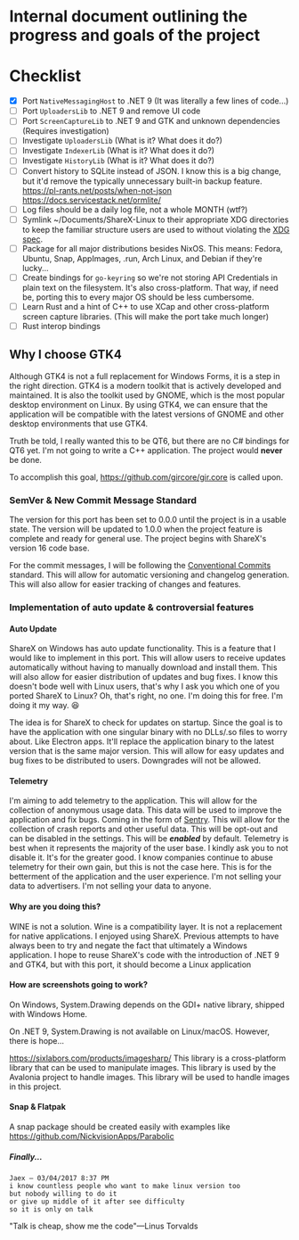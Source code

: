 # Internal document outlining the progress and goals of the project

# Checklist

- [x] Port `NativeMessagingHost` to .NET 9 (It was literally a few lines of code...)
- [ ] Port `UploadersLib` to .NET 9 and remove UI code
- [ ] Port `ScreenCaptureLib` to .NET 9 and GTK and unknown dependencies (Requires investigation)
- [ ] Investigate `UploadersLib` (What is it? What does it do?)
- [ ] Investigate `IndexerLib` (What is it? What does it do?)
- [ ] Investigate `HistoryLib` (What is it? What does it do?)
- [ ] Convert history to SQLite instead of JSON. I know this is a big change, but it'd remove the typically unnecessary built-in backup feature. <https://pl-rants.net/posts/when-not-json> <https://docs.servicestack.net/ormlite/>
- [ ] Log files should be a daily log file, not a whole MONTH (wtf?)
- [ ] Symlink ~/Documents/ShareX-Linux to their appropriate XDG directories to keep the familiar structure users are used to without violating the [XDG spec](https://specifications.freedesktop.org/basedir-spec/latest/).
- [ ] Package for all major distributions besides NixOS. This means: Fedora, Ubuntu, Snap, AppImages, .run, Arch Linux, and Debian if they're lucky...
- [ ] Create bindings for `go-keyring` so we're not storing API Credentials in plain text on the filesystem. It's also cross-platform. That way, if need be, porting this to every major OS should be less cumbersome.
- [ ] Learn Rust and a hint of C++ to use XCap and other cross-platform screen capture libraries. (This will make the port take much longer)
- [ ] Rust interop bindings

## Why I choose GTK4

Although GTK4 is not a full replacement for Windows Forms, it is a step in the right direction. GTK4 is a modern toolkit that is actively developed and maintained. It is also the toolkit used by GNOME, which is the most popular desktop environment on Linux. By using GTK4, we can ensure that the application will be compatible with the latest versions of GNOME and other desktop environments that use GTK4.

Truth be told, I really wanted this to be QT6, but there are no C# bindings for QT6 yet. I'm not going to write a C++ application. The project would **never** be done.

To accomplish this goal, <https://github.com/gircore/gir.core> is called upon.

### SemVer & New Commit Message Standard

The version for this port has been set to 0.0.0 until the project is in a usable state. The version will be updated to 1.0.0 when the project feature is complete and ready for general use. The project begins with ShareX's version 16 code base.

For the commit messages, I will be following the [Conventional Commits](https://www.conventionalcommits.org/en/v1.0.0/) standard. This will allow for automatic versioning and changelog generation. This will also allow for easier tracking of changes and features.

### Implementation of auto update & controversial features

#### Auto Update

ShareX on Windows has auto update functionality. This is a feature that I would like to implement in this port. This will allow users to receive updates automatically without having to manually download and install them. This will also allow for easier distribution of updates and bug fixes. I know this doesn't bode well with Linux users, that's why I ask you which one of you ported ShareX to Linux? Oh, that's right, no one. I'm doing this for free. I'm doing it my way. :laughing:

The idea is for ShareX to check for updates on startup. Since the goal is to have the application with one singular binary with no DLLs/.so files to worry about. Like Electron apps. It'll replace the application binary to the latest version that is the same major version. This will allow for easy updates and bug fixes to be distributed to users. Downgrades will not be allowed.

#### Telemetry

I'm aiming to add telemetry to the application. This will allow for the collection of anonymous usage data. This data will be used to improve the application and fix bugs. Coming in the form of [Sentry](https://sentry.io/). This will allow for the collection of crash reports and other useful data. This will be opt-out and can be disabled in the settings. This will be ***enabled*** by default. Telemetry is best when it represents the majority of the user base. I kindly ask you to not disable it. It's for the greater good. I know companies continue to abuse telemetry for their own gain, but this is not the case here. This is for the betterment of the application and the user experience. I'm not selling your data to advertisers. I'm not selling your data to anyone.

#### Why are you doing this?

WINE is not a solution. Wine is a compatibility layer. It is not a replacement for native applications. I enjoyed using ShareX. Previous attempts to have always been to try and negate the fact that ultimately a Windows application. I hope to reuse ShareX's code with the introduction of .NET 9 and GTK4, but with this port, it should become a Linux application

#### How are screenshots going to work?

On Windows, System.Drawing depends on the GDI+ native library, shipped with Windows Home.

On .NET 9, System.Drawing is not available on Linux/macOS. However, there is hope...





<https://sixlabors.com/products/imagesharp/> This library is a cross-platform library that can be used to manipulate images. This library is used by the Avalonia project to handle images. This library will be used to handle images in this project.


#### Snap & Flatpak

A snap package should be created easily with examples like https://github.com/NickvisionApps/Parabolic

##### Finally...

````
Jaex — 03/04/2017 8:37 PM
i know countless people who want to make linux version too
but nobody willing to do it
or give up middle of it after see difficulty
so it is only on talk
````

"Talk is cheap, show me the code"—Linus Torvalds
